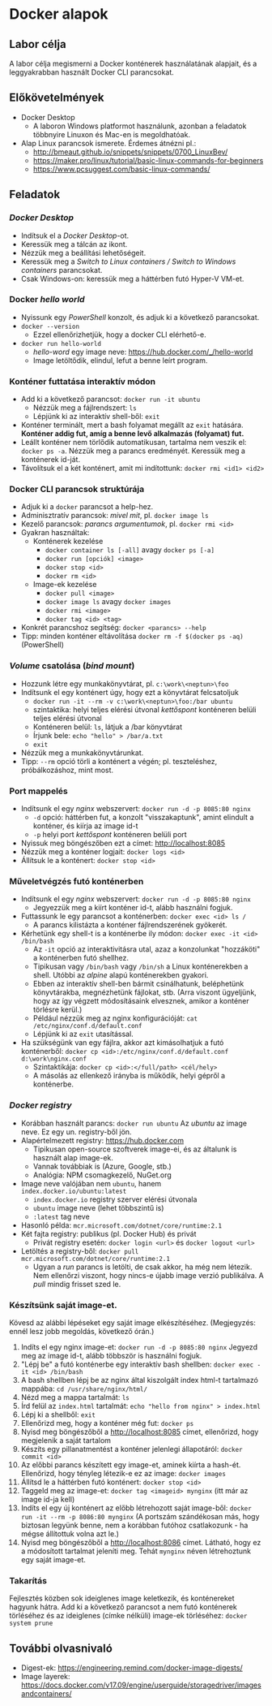 # Docker alapok

## Labor célja

A labor célja megismerni a Docker konténerek használatának alapjait, és a leggyakrabban használt Docker CLI parancsokat.

## Előkövetelmények

- Docker Desktop
  - A laboron Windows platformot használunk, azonban a feladatok többnyire Linuxon és Mac-en is megoldhatóak.
- Alap Linux parancsok ismerete. Érdemes átnézni pl.:
  - <http://bmeaut.github.io/snippets/snippets/0700_LinuxBev/>
  - <https://maker.pro/linux/tutorial/basic-linux-commands-for-beginners>
  - <https://www.pcsuggest.com/basic-linux-commands/>

## Feladatok

### _Docker Desktop_

- Indítsuk el a _Docker Desktop_-ot.
- Keressük meg a tálcán az ikont.
- Nézzük meg a beállítási lehetőségeit.
- Keressük meg a _Switch to Linux containers / Switch to Windows containers_ parancsokat.
- Csak Windows-on: keressük meg a háttérben futó Hyper-V VM-et.

### Docker _hello world_

- Nyissunk egy _PowerShell_ konzolt, és adjuk ki a következő parancsokat.
- `docker --version`
  - Ezzel ellenőrizhetjük, hogy a docker CLI elérhető-e.
- `docker run hello-world`
  - _hello-word_ egy image neve: <https://hub.docker.com/_/hello-world>
  - Image letöltődik, elindul, lefut a benne leírt program.

### Konténer futtatása interaktív módon

- Add ki a következő parancsot: `docker run -it ubuntu`
  - Nézzük meg a fájlrendszert: `ls`
  - Lépjünk ki az interaktív shell-ből: `exit`
- Konténer terminált, mert a bash folyamat megállt az `exit` hatására. **Konténer addig fut, amíg a benne levő alkalmazás (folyamat) fut.**
- Leállt konténer nem törlődik automatikusan, tartalma nem veszik el: `docker ps -a`. Nézzük meg a parancs eredményét. Keressük meg a konténerek id-ját.
- Távolítsuk el a két konténert, amit mi indítottunk: `docker rmi <id1> <id2>`

### Docker CLI parancsok struktúrája

- Adjuk ki a `docker` parancsot a help-hez.
- Adminisztratív parancsok: _mivel mit_, pl. `docker image ls`
- Kezelő parancsok: _parancs argumentumok_, pl. `docker rmi <id>`
- Gyakran használtak:
  - Konténerek kezelése
    - `docker container ls [-all]` avagy `docker ps [-a]`
    - `docker run [opciók] <image>`
    - `docker stop <id>`
    - `docker rm <id>`
  - Image-ek kezelése
    - `docker pull <image>`
    - `docker image ls` avagy `docker images`
    - `docker rmi <image>`
    - `docker tag <id> <tag>`
- Konkrét parancshoz segítség: `docker <parancs> --help`
- Tipp: minden konténer eltávolítása `docker rm -f $(docker ps -aq)` (PowerShell)

### _Volume_ csatolása (_bind mount_)

- Hozzunk létre egy munkakönyvtárat, pl. `c:\work\<neptun>\foo`
- Indítsunk el egy konténert úgy, hogy ezt a könyvtárat felcsatoljuk
  - `docker run -it --rm -v c:\work\<neptun>\foo:/bar ubuntu`
  - szintaktika: helyi teljes elérési útvonal _kettőspont_ konténeren belüli teljes elérési útvonal
  - Konténeren belül: `ls`, látjuk a /bar könyvtárat
  - Írjunk bele: `echo "hello" > /bar/a.txt`
  - `exit`
- Nézzük meg a munkakönyvtárunkat.
- Tipp: `--rm` opció törli a konténert a végén; pl. teszteléshez, próbálkozáshoz, mint most.

### Port mappelés

- Indítsunk el egy _nginx_ webszervert: `docker run -d -p 8085:80 nginx`
  - `-d` opció: háttérben fut, a konzolt "visszakaptunk", amint elindult a konténer, és kiírja az image id-t
  - `-p` helyi port _kettőspont_ konténeren belüli port
- Nyissuk meg böngészőben ezt a címet: <http://localhost:8085>
- Nézzük meg a konténer logjait: `docker logs <id>`
- Állítsuk le a konténert: `docker stop <id>`

### Műveletvégzés futó konténerben

- Indítsunk el egy _nginx_ webszervert: `docker run -d -p 8085:80 nginx`
  - Jegyezzük meg a kiírt konténer id-t, alább használni fogjuk.
- Futtassunk le egy parancsot a konténerben: `docker exec <id> ls /`
  - A parancs kilistázta a konténer fájlrendszerének gyökerét.
- Kérhetünk egy shell-t is a konténerbe ily módon: `docker exec -it <id> /bin/bash`
  - Az `-it` opció az interaktivitásra utal, azaz a konzolunkat "hozzáköti" a konténerben futó shellhez.
  - Tipikusan vagy `/bin/bash` vagy `/bin/sh` a Linux konténerekben a shell. Utóbbi az _alpine_ alapú konténerekben gyakori.
  - Ebben az interaktív shell-ben bármit csinálhatunk, beléphetünk könyvtárakba, megnézhetünk fájlokat, stb. (Arra viszont ügyeljünk, hogy az így végzett módosításaink elvesznek, amikor a konténer törlésre kerül.)
  - Például nézzük meg az nginx konfigurációját: `cat /etc/nginx/conf.d/default.conf`
  - Lépjünk ki az `exit` utasítással.
- Ha szükségünk van egy fájlra, akkor azt kimásolhatjuk a futó konténerből: `docker cp <id>:/etc/nginx/conf.d/default.conf d:\work\nginx.conf`
  - Szintaktikája: `docker cp <id>:</full/path> <cél/hely>`
  - A másolás az ellenkező irányba is működik, helyi gépről a konténerbe.

### _Docker registry_

- Korábban használt parancs: `docker run ubuntu` Az _ubuntu_ az image neve. Ez egy un. registry-ből jön.
- Alapértelmezett registry: <https://hub.docker.com>
  - Tipikusan open-source szoftverek image-ei, és az általunk is használt alap image-ek.
  - Vannak továbbiak is (Azure, Google, stb.)
  - Analógia: NPM csomagkezelő, NuGet.org
- Image neve valójában nem `ubuntu`, hanem `index.docker.io/ubuntu:latest`
  - `index.docker.io` registry szerver elérési útvonala
  - `ubuntu` image neve (lehet többszintű is)
  - `:latest` tag neve
- Hasonló példa: `mcr.microsoft.com/dotnet/core/runtime:2.1`
- Két fajta registry: publikus (pl. Docker Hub) és privát
  - Privát registry esetén: `docker login <url>` és `docker logout <url>`
- Letöltés a registry-ből: `docker pull mcr.microsoft.com/dotnet/core/runtime:2.1`
  - Ugyan a _run_ parancs is letölti, de csak akkor, ha még nem létezik. Nem ellenőrzi viszont, hogy nincs-e újabb image verzió publikálva. A _pull_ mindig frisset szed le.

### Készítsünk saját image-et.

Kövesd az alábbi lépéseket egy saját image elkészítéséhez. (Megjegyzés: ennél lesz jobb megoldás, következő órán.)

1. Indíts el egy nginx image-et: `docker run -d -p 8085:80 nginx` Jegyezd meg az image id-t, alább többször is használni fogjuk.
1. "Lépj be" a futó konténerbe egy interaktív bash shellben: `docker exec -it <id> /bin/bash`
1. A bash shellben lépj be az nginx által kiszolgált index html-t tartalmazó mappába: `cd /usr/share/nginx/html/`
1. Nézd meg a mappa tartalmát: `ls`
1. Írd felül az `index.html` tartalmát: `echo "hello from nginx" > index.html`
1. Lépj ki a shellből: `exit`
1. Ellenőrizd meg, hogy a konténer még fut: `docker ps`
1. Nyisd meg böngészőből a <http://localhost:8085> címet, ellenőrizd, hogy megjelenik a saját tartalom
1. Készíts egy pillanatmentést a konténer jelenlegi állapotáról: `docker commit <id>`
1. Az előbbi parancs készített egy image-et, aminek kiírta a hash-ét. Ellenőrizd, hogy tényleg létezik-e ez az image: `docker images`
1. Állítsd le a háttérben futó konténert: `docker stop <id>`
1. Taggeld meg az image-et: `docker tag <imageid> mynginx` (itt már az image id-ja kell)
1. Indíts el egy új konténert az előbb létrehozott saját image-ből: `docker run -it --rm -p 8086:80 mynginx` (A portszám szándékosan más, hogy biztosan legyünk benne, nem a korábban futóhoz csatlakozunk - ha mégse állítottuk volna azt le.)
1. Nyisd meg böngészőből a <http://localhost:8086> címet. Látható, hogy ez a módosított tartalmat jeleníti meg. Tehát `mynginx` néven létrehoztunk egy saját image-et.

### Takarítás

Fejlesztés közben sok ideiglenes image keletkezik, és konténereket hagyunk hátra. Add ki a következő parancsot a nem futó konténerek törléséhez és az ideiglenes (címke nélküli) image-ek törléséhez: `docker system prune`

## További olvasnivaló

- Digest-ek: <https://engineering.remind.com/docker-image-digests/>
- Image layerek: <https://docs.docker.com/v17.09/engine/userguide/storagedriver/imagesandcontainers/>
